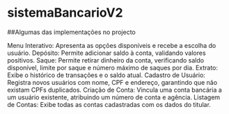 # sistemaBancarioV2


##Algumas das implementações no projecto


Menu Interativo: Apresenta as opções disponíveis e recebe a escolha do usuário.
Depósito: Permite adicionar saldo à conta, validando valores positivos.
Saque: Permite retirar dinheiro da conta, verificando saldo disponível, limite por saque e número máximo de saques por dia.
Extrato: Exibe o histórico de transações e o saldo atual.
Cadastro de Usuário: Registra novos usuários com nome, CPF e endereço, garantindo que não existam CPFs duplicados.
Criação de Conta: Vincula uma conta bancária a um usuário existente, atribuindo um número de conta e agência.
Listagem de Contas: Exibe todas as contas cadastradas com os dados do titular.
